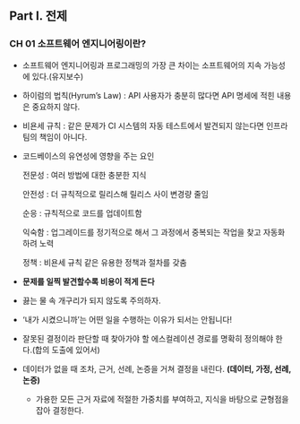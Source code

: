 ## Part I. 전제

### CH 01 소프트웨어 엔지니어링이란?

- 소프트웨어 엔지니어링과 프로그래밍의 가장 큰 차이는 소프트웨어의 지속 가능성에 있다.(유지보수)
- 하이럼의 법칙(Hyrum’s Law) : API 사용자가 충분히 많다면 API 명세에 적힌 내용은 중요하지 않다.
- 비욘세 규칙 : 같은 문제가 CI 시스템의 자동 테스트에서 발견되지 않는다면 인프라팀의 책임이 아니다.
- 코드베이스의 유연성에 영향을 주는 요인
    
    전문성 : 여러 방법에 대한 충분한 지식
    
    안전성 : 더 규칙적으로 릴리스해 릴리스 사이 변경량 줄임
    
    순응 : 규칙적으로 코드를 업데이트함
    
    익숙함 : 업그레이드를 정기적으로 해서 그 과정에서 중복되는 작업을 찾고 자동화하려 노력
    
    정책 : 비욘세 규칙 같은 유용한 정책과 절차를 갖춤
    
- **문제를 일찍 발견할수록 비용이 적게 든다**
- 끓는 물 속 개구리가 되지 않도록 주의하자.
- ‘내가 시켰으니까’는 어떤 일을 수행하는 이유가 되서는 안됩니다!
- 잘못된 결정이라 판단할 때 찾아가야 할 에스컬레이션 경로를 명확히 정의해야 한다.(합의 도출에 있어서)
- 데이터가 없을 때 조차, 근거, 선례, 논증을 거쳐 결정을 내린다. **(데이터, 가정, 선례, 논증)**
    - 가용한 모든 근거 자료에 적절한 가중치를 부여하고, 지식을 바탕으로 균형점을 잡아 결정한다.